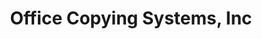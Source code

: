 ---
title: "Office Copying Systems, Inc"
url: /greenville/office-copying-systems-inc/
shop: Kopieren
---
